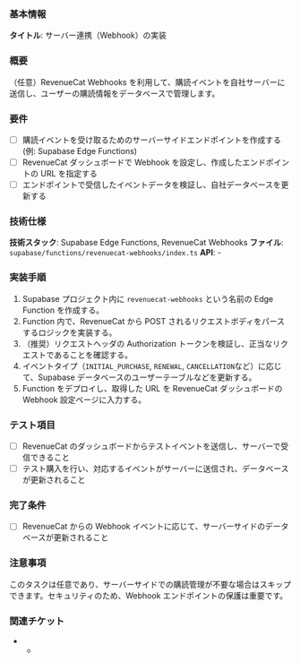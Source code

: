 ### 基本情報

**タイトル**: サーバー連携（Webhook）の実装

### 概要

（任意）RevenueCat Webhooks を利用して、購読イベントを自社サーバーに送信し、ユーザーの購読情報をデータベースで管理します。

### 要件

- [ ] 購読イベントを受け取るためのサーバーサイドエンドポイントを作成する (例: Supabase Edge Functions)
- [ ] RevenueCat ダッシュボードで Webhook を設定し、作成したエンドポイントの URL を指定する
- [ ] エンドポイントで受信したイベントデータを検証し、自社データベースを更新する

### 技術仕様

**技術スタック**: Supabase Edge Functions, RevenueCat Webhooks
**ファイル**: `supabase/functions/revenuecat-webhooks/index.ts`
**API**: -

### 実装手順

1. Supabase プロジェクト内に `revenuecat-webhooks` という名前の Edge Function を作成する。
2. Function 内で、RevenueCat から POST されるリクエストボディをパースするロジックを実装する。
3. （推奨）リクエストヘッダの Authorization トークンを検証し、正当なリクエストであることを確認する。
4. イベントタイプ（`INITIAL_PURCHASE`, `RENEWAL`, `CANCELLATION`など）に応じて、Supabase データベースのユーザーテーブルなどを更新する。
5. Function をデプロイし、取得した URL を RevenueCat ダッシュボードの Webhook 設定ページに入力する。

### テスト項目

- [ ] RevenueCat のダッシュボードからテストイベントを送信し、サーバーで受信できること
- [ ] テスト購入を行い、対応するイベントがサーバーに送信され、データベースが更新されること

### 完了条件

- [ ] RevenueCat からの Webhook イベントに応じて、サーバーサイドのデータベースが更新されること

### 注意事項

このタスクは任意であり、サーバーサイドでの購読管理が不要な場合はスキップできます。セキュリティのため、Webhook エンドポイントの保護は重要です。

### 関連チケット

- -
